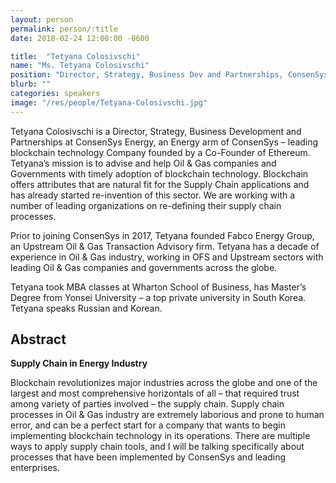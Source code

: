 ```yaml
---
layout: person
permalink: person/:title
date: 2018-02-24 12:00:00 -0600

title:  "Tetyana Colosivschi"
name: "Ms. Tetyana Colosivschi"
position: "Director, Strategy, Business Dev and Partnerships, ConsenSys Energy"
blurb: ""
categories: speakers
image: "/res/people/Tetyana-Colosivschi.jpg"
---
```


Tetyana Colosivschi is a Director, Strategy, Business Development and Partnerships at ConsenSys Energy, an Energy arm of ConsenSys – leading blockchain technology Company founded by a Co-Founder of Ethereum. Tetyana’s mission is to advise and help Oil &amp; Gas companies and Governments with timely adoption of blockchain technology. Blockchain offers attributes that are natural fit for the Supply Chain applications and has already started re-invention of this sector. We are working with a number of leading organizations on re-defining their supply chain processes.

Prior to joining ConsenSys in 2017, Tetyana founded Fabco Energy Group, an Upstream Oil &amp; Gas Transaction Advisory firm. Tetyana has a decade of experience in Oil &amp; Gas industry, working in OFS and Upstream sectors with leading Oil &amp; Gas companies and governments across the globe.

Tetyana took MBA classes at Wharton School of Business, has Master’s Degree from Yonsei University – a top private university in South Korea. Tetyana speaks Russian and Korean.

## Abstract

**Supply Chain in Energy Industry**

Blockchain revolutionizes major industries across the globe and one of the largest and most comprehensive horizontals of all – that required trust among variety of parties involved – the supply chain. Supply chain processes in Oil &amp; Gas industry are extremely laborious and prone to human error, and can be a perfect start for a company that wants to begin implementing blockchain technology in its operations. There are multiple ways to apply supply chain tools, and I will be talking specifically about processes that have been implemented by ConsenSys and leading enterprises.